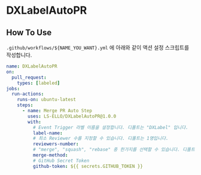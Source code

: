 # DXLabelAutoPR

## How To Use
`.github/workflows/${NAME_YOU_WANT}.yml` 에 아래와 같이 액션 설정 스크립트를 작성합니다.

```yml
name: DXLabelAutoPR
on:
  pull_request:
    types: [labeled]
jobs:
  run-actions:
    runs-on: ubuntu-latest
    steps:
      - name: Merge PR Auto Step
        uses: LS-ELLO/DXLabelAutoPR@1.0.0
        with:
          # Event Trigger 라벨 이름을 설정합니다. 디폴트는 "DXLabel" 입니다.
          label-name:
          # 최소 Reviewer 수를 지정할 수 있습니다. 디폴트는 1명입니다.
          reviewers-number:
          # "merge", "squash", "rebase" 중 한가지를 선택할 수 있습니다. 디폴트는 "merge" 입니다
          merge-method:
          # GitHub Secret Token
          github-token: ${{ secrets.GITHUB_TOKEN }}
```
